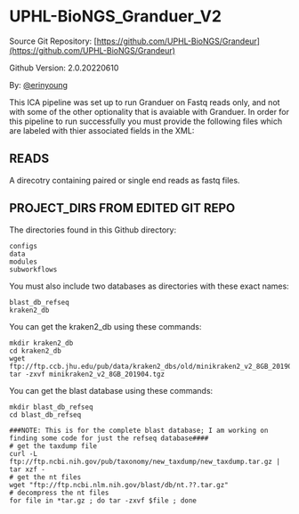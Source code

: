# UPHL-BioNGS_Granduer_V2
Source Git Repository: [https://github.com/UPHL-BioNGS/Grandeur](https://github.com/UPHL-BioNGS/Grandeur)

Github Version: 2.0.20220610

By: [@erinyoung](https://github.com/erinyoung)

This ICA pipeline was set up to run Granduer on Fastq reads only, and not with some of the other optionality that is avaiable with Granduer.
In order for this pipeline to run successfully you must provide the following files which are labeled with thier associated fields in the XML:

## READS
A direcotry containing paired or single end reads as fastq files.

## PROJECT_DIRS FROM EDITED GIT REPO
The directories found in this Github directory:
```
configs
data
modules
subworkflows
```

You must also include two databases as directories with these exact names:
```
blast_db_refseq
kraken2_db
```

You can get the kraken2_db using these commands:
``` 
mkdir kraken2_db
cd kraken2_db
wget ftp://ftp.ccb.jhu.edu/pub/data/kraken2_dbs/old/minikraken2_v2_8GB_201904.tgz
tar -zxvf minikraken2_v2_8GB_201904.tgz 
```

You can get the blast database using these commands:
```
mkdir blast_db_refseq
cd blast_db_refseq

###NOTE: This is for the complete blast database; I am working on finding some code for just the refseq database####
# get the taxdump file
curl -L ftp://ftp.ncbi.nih.gov/pub/taxonomy/new_taxdump/new_taxdump.tar.gz | tar xzf -
# get the nt files
wget "ftp://ftp.ncbi.nlm.nih.gov/blast/db/nt.??.tar.gz"
# decompress the nt files
for file in *tar.gz ; do tar -zxvf $file ; done
```



